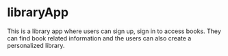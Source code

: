 # libraryApp
This is a library app where users can sign up, sign in to access books.
They can find book related information and the users can also create a personalized library.
